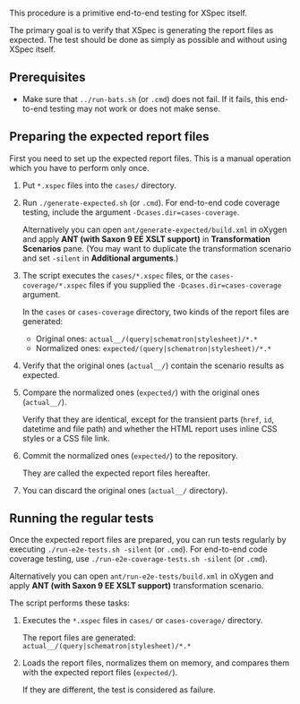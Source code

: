 This procedure is a primitive end-to-end testing for XSpec itself.

The primary goal is to verify that XSpec is generating the report files as expected. The test should be done as simply as possible and without using XSpec itself.

## Prerequisites

- Make sure that `../run-bats.sh` (or `.cmd`) does not fail. If it fails, this end-to-end testing may not work or does not make sense.

## Preparing the expected report files

First you need to set up the expected report files. This is a manual operation which you have to perform only once.

1. Put `*.xspec` files into the `cases/` directory.

1. Run `./generate-expected.sh` (or `.cmd`). For end-to-end code coverage testing, include the argument `-Dcases.dir=cases-coverage`.

   Alternatively you can open `ant/generate-expected/build.xml` in oXygen and apply **ANT (with Saxon 9 EE XSLT support)** in **Transformation Scenarios** pane. (You may want to duplicate the transformation scenario and set `-silent` in **Additional arguments**.)

1. The script executes the `cases/*.xspec` files, or the `cases-coverage/*.xspec` files if you supplied the `-Dcases.dir=cases-coverage` argument.

   In the `cases` or `cases-coverage` directory, two kinds of the report files are generated:

   - Original ones: `actual__/(query|schematron|stylesheet)/*.*`
   - Normalized ones: `expected/(query|schematron|stylesheet)/*.*`

1. Verify that the original ones (`actual__/`) contain the scenario results as expected.

1. Compare the normalized ones (`expected/`) with the original ones (`actual__/`).

   Verify that they are identical, except for the transient parts (`href`, `id`, datetime and file path) and whether the HTML report uses inline CSS styles or a CSS file link.

1. Commit the normalized ones (`expected/`) to the repository.

   They are called the expected report files hereafter.

1. You can discard the original ones (`actual__/` directory).

## Running the regular tests

Once the expected report files are prepared, you can run tests regularly by executing `./run-e2e-tests.sh -silent` (or `.cmd`). For end-to-end code coverage testing, use `./run-e2e-coverage-tests.sh -silent` (or `.cmd`).

Alternatively you can open `ant/run-e2e-tests/build.xml` in oXygen and apply **ANT (with Saxon 9 EE XSLT support)** transformation scenario.

The script performs these tasks:

1. Executes the `*.xspec` files in `cases/` or `cases-coverage/` directory.

   The report files are generated: `actual__/(query|schematron|stylesheet)/*.*`

1. Loads the report files, normalizes them on memory, and compares them with the expected report files (`expected/`).

   If they are different, the test is considered as failure.
